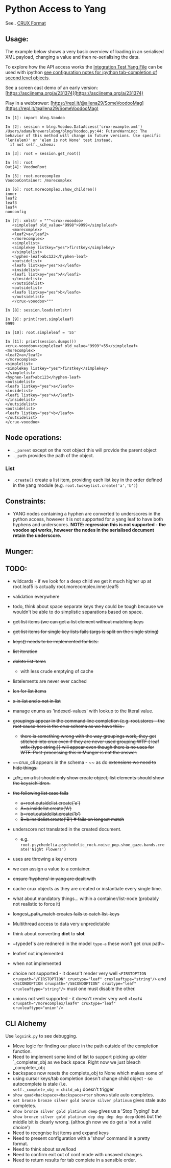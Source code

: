 # Python Access to Yang

See.. [CRUX Format](Crux-Yang-Representation.md)

## Usage:

The example below shows a very basic overview of loading in an serialised XML payload, changing a value and then re-serialising the data.

To explore how the API access works the [Integration Test Yang File](yang/integrationtest.yang) can be used with ipython [see configuration notes for ipython tab-completion of second level objects](ipython/README.md).

See a screen cast demo of an early version: [https://asciinema.org/a/231374](https://asciinema.org/a/231374)

Play in a webbrower: [https://repl.it/@allena29/SomeVoodooMag](https://repl.it/@allena29/SomeVoodooMag)


```
In [1]: import blng.Voodoo

In [2]: session = blng.Voodoo.DataAccess('crux-example.xml')
/Users/adam/brewerslabng/blng/Voodoo.py:44: FutureWarning: The behavior of this method will change in future versions. Use specific 'len(elem)' or 'elem is not None' test instead.
  if not self._schema:

In [3]: root = session.get_root()

In [4]: root
Out[4]: VoodooRoot

In [5]: root.morecomplex
VoodooContainer: /morecomplex

In [6]: root.morecomplex.show_children()
inner
leaf2
leaf3
leaf4
nonconfig

In [7]: xmlstr = """<crux-vooodoo>
   <simpleleaf old_value="9998">9999</simpleleaf>
   <morecomplex>
   <leaf2>a</leaf2>
   </morecomplex>
   <simplelist>
   <simplekey listkey="yes">firstkey</simplekey>
   </simplelist>
   <hyphen-leaf>abc123</hyphen-leaf>
   <outsidelist>
   <leafo listkey="yes">a</leafo>
   <insidelist>
   <leafi listkey="yes">A</leafi>
   </insidelist>
   </outsidelist>
   <outsidelist>
   <leafo listkey="yes">b</leafo>
   </outsidelist>
   </crux-vooodoo>"""

In [8]: session.loads(xmlstr)

In [9]: print(root.simpleleaf)
9999

In [10]: root.simpleleaf = '55'

In [11]: print(session.dumps())
<crux-vooodoo><simpleleaf old_value="9999">55</simpleleaf>
<morecomplex>
<leaf2>a</leaf2>
</morecomplex>
<simplelist>
<simplekey listkey="yes">firstkey</simplekey>
</simplelist>
<hyphen-leaf>abc123</hyphen-leaf>
<outsidelist>
<leafo listkey="yes">a</leafo>
<insidelist>
<leafi listkey="yes">A</leafi>
</insidelist>
</outsidelist>
<outsidelist>
<leafo listkey="yes">b</leafo>
</outsidelist>
</crux-vooodoo>

```


## Node operations:

 - `._parent` except on the root object this will provide the parent object
 - `._path` provides the path of the object.

### List

 - `.create()` create a list item, providing each list key in the order defined in the yang module (e.g. `root.twokeylist.create('a','b')`)





## Constraints:

 - YANG nodes containing a hyphen are converted to underscores in the python access, however it is not supported for a yang leaf to have both hyphens and underscores. **NOTE: regression this is not supported - the voodoo api works, however the nodes in the serialised document retain the underscore.**


## Munger:




## TODO:

- wildcards - if we look for a deep child we get it much higher up at root.leaf5 is actually root.morecomplex.inner.leaf5
- validation everywhere
- todo, think about space separate keys they could be tough because we wouldn't be able to do simplistic separations based on space.
- ~~get list items (we can get a list element without matching keys~~
- ~~get list items for single key lists fails (args is split on the single string)~~
- ~~keys() needs to be implemented for lists.~~
- ~~list iteration~~
- ~~delete list items~~
  - with less crude emptying of cache
- listelements are never ever cached
- ~~len for list items~~
- ~~x in list and x not in list~~
- manage enums as 'indexed-values' with lookup to the literal value.
- ~~groupings appear in the command line completion (e.g. root.stores - the root cause here is the crux schema as we have thiis     <group-a><yin-schema path="/group-a"/></group-a>.~~
   - ~~there is something wrong with the way groupings work, they get stitched into crux even if they are never used
     grouping WTF { leaf wtfx {type string;}} will appear even though there is no uses for WTF. Post-processing this
     in Munger is not the answer.~~

- ~~crux_cli appears in the schema - ~~ as do ~~extensions we need to hide things.~~
- ~~\__dir__ on a list should only show create object, list elements should show the keys/children.~~
- ~~the following list case fails~~
  - ~~a=root.outsidelist.create('a')~~
  - ~~A=a.insidelist.create('A')~~
  - ~~b=root.outsidelist.create('b')~~
  - ~~B=b.insidelist.create('B') # fails on longest match~~
- underscore not translated in the created document.
  - e.g. `root.psychedelia.psychedelic_rock.noise_pop.shoe_gaze.bands.create('Night Flowers')`
- uses are throwing a key errors
- we can assign a value to a container.
- ~~ensure 'hyphens' in yang are dealt with~~
- cache crux objects as they are created  or instantiate every single time.
- what about mandatory things... within a container/list-node (probably not realistic to force it)
- ~~longest_path_match creates fails to catch list-keys~~
- Multithread access to data very unpredictable
- think about converting __dict__ to __slot__
- ~typedef's are rednered in the model `type-a` these won't get crux path~
- leafref not implemented
- when not implemented
- choice not supported  - it doesn't render very well `<FIRSTOPTION cruxpath="/FIRSTOPTION" cruxtype="leaf" cruxleaftype="string"/>` and `<SECONDOPTION cruxpath="/SECONDOPTION" cruxtype="leaf" cruxleaftype="string"/>` must one must disable the other.
- unions not well supported - it doesn't render very well `<leaf4 cruxpath="/morecomplex/leaf4" cruxtype="leaf" cruxleaftype="union"/>`

## CLI Alchemy

Use `logsink.py` to see debugging.

- Move logic for finding our place in the path outside of the completion function.
- Need to implement some kind of list to support picking up older `_completer_obj as we back space. Right now we just bleach _completer_obj
- backspace now resets the complete_obj to None which makes some of
- using cursor keys/tab completion doesn't change child object - so autocomplete is stale (i.e. `                         self._complete_obj = child_obj` doesn't trigger
- `show quad<backspace><backspace>rter` shows stale auto completes.
- `set bronze bronze silver gold bronze silver platinum` gives stale auto completes.
- `show bronze silver gold platinum deep` gives us a 'Stop Typing!' but `show bronze silver gold platinum dep dep dep dep deep` does but the middle bit is clearly wrong. (although now we do get a 'not a valid choice')
- Need to recognise list items and expand keys
- Need to present configuration with a 'show' command in a pretty format.
- Need to think about save/load
- Need to confirm exit out of conf mode with unsaved changes.
- Need to return results for tab complete in a sensible order.
